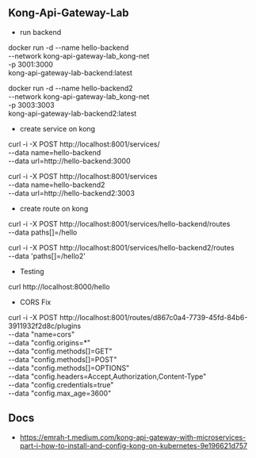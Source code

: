 ## Kong-Api-Gateway-Lab

- run backend

docker run -d --name hello-backend \
  --network kong-api-gateway-lab_kong-net \
  -p 3001:3000 \
  kong-api-gateway-lab-backend:latest

docker run -d --name hello-backend2 \
  --network kong-api-gateway-lab_kong-net \
  -p 3003:3003 \
  kong-api-gateway-lab-backend2:latest

- create service on kong

curl -i -X POST http://localhost:8001/services/ \
  --data name=hello-backend \
  --data url=http://hello-backend:3000

curl -i -X POST http://localhost:8001/services \
  --data name=hello-backend2 \
  --data url=http://hello-backend2:3003


- create route on kong

curl -i -X POST http://localhost:8001/services/hello-backend/routes \
  --data paths[]=/hello

curl -i -X POST http://localhost:8001/services/hello-backend2/routes \
  --data 'paths[]=/hello2'


- Testing

curl http://localhost:8000/hello

- CORS Fix

curl -i -X POST http://localhost:8001/routes/d867c0a4-7739-45fd-84b6-3911932f2d8c/plugins \
  --data "name=cors" \
  --data "config.origins=*" \
  --data "config.methods[]=GET" \
  --data "config.methods[]=POST" \
  --data "config.methods[]=OPTIONS" \
  --data "config.headers=Accept,Authorization,Content-Type" \
  --data "config.credentials=true" \
  --data "config.max_age=3600"

## Docs

- https://emrah-t.medium.com/kong-api-gateway-with-microservices-part-i-how-to-install-and-config-kong-on-kubernetes-9e196621d757